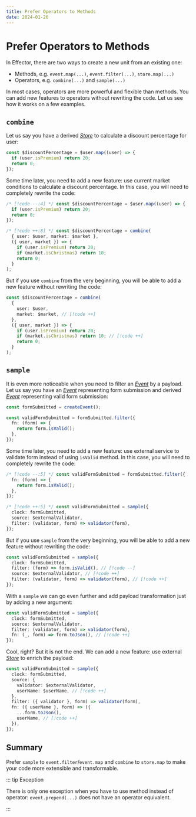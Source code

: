 ```yaml
---
title: Prefer Operators to Methods
date: 2024-01-26
---
```


# Prefer Operators to Methods

In Effector, there are two ways to create a new unit from an existing one:

- Methods, e.g. `event.map(...)`, `event.filter(...)`, `store.map(...)`
- Operators, e.g. `combine(...)` and `sample(...)`

In most cases, operators are more powerful and flexible than methods. You can add new features to operators without rewriting the code. Let us see how it works on a few examples.

## `combine`

Let us say you have a derived [_Store_](https://effector.dev/docs/api/effector/store) to calculate a discount percentage for user:

```ts
const $discountPercentage = $user.map((user) => {
  if (user.isPremium) return 20;
  return 0;
});
```

Some time later, you need to add a new feature: use current market conditions to calculate a discount percentage. In this case, you will need to completely rewrite the code:

```ts
/* [!code --:4] */ const $discountPercentage = $user.map((user) => {
  if (user.isPremium) return 20;
  return 0;
});

/* [!code ++:8] */ const $discountPercentage = combine(
  { user: $user, market: $market },
  ({ user, market }) => {
    if (user.isPremium) return 20;
    if (market.isChristmas) return 10;
    return 0;
  }
);
```

But if you use `combine` from the very beginning, you will be able to add a new feature without rewriting the code:

```ts
const $discountPercentage = combine(
  {
    user: $user,
    market: $market, // [!code ++]
  },
  ({ user, market }) => {
    if (user.isPremium) return 20;
    if (market.isChristmas) return 10; // [!code ++]
    return 0;
  }
);
```

## `sample`

It is even more noticeable when you need to filter an [_Event_](https://effector.dev/en/api/effector/event/) by a payload. Let us say you have an [_Event_](https://effector.dev/en/api/effector/event/) representing form submission and derived [_Event_](https://effector.dev/en/api/effector/event/) representing valid form submission:

```ts
const formSubmitted = createEvent();

const validFormSubmitted = formSubmitted.filter({
  fn: (form) => {
    return form.isValid();
  },
});
```

Some time later, you need to add a new feature: use external service to validate form instead of using `isValid` method. In this case, you will need to completely rewrite the code:

```ts
/* [!code --:5] */ const validFormSubmitted = formSubmitted.filter({
  fn: (form) => {
    return form.isValid();
  },
});

/* [!code ++:5] */ const validFormSubmitted = sample({
  clock: formSubmitted,
  source: $externalValidator,
  filter: (validator, form) => validator(form),
});
```

But if you use `sample` from the very beginning, you will be able to add a new feature without rewriting the code:

```ts
const validFormSubmitted = sample({
  clock: formSubmitted,
  filter: (form) => form.isValid(), // [!code --]
  source: $externalValidator, // [!code ++]
  filter: (validator, form) => validator(form), // [!code ++]
});
```

With a `sample` we can go even further and add payload transformation just by adding a new argument:

```ts
const validFormSubmitted = sample({
  clock: formSubmitted,
  source: $externalValidator,
  filter: (validator, form) => validator(form),
  fn: (_, form) => form.toJson(), // [!code ++]
});
```

Cool, right? But it is not the end. We can add a new feature: use external [_Store_](https://effector.dev/docs/api/effector/store) to enrich the payload:

```ts
const validFormSubmitted = sample({
  clock: formSubmitted,
  source: {
    validator: $externalValidator,
    userName: $userName, // [!code ++]
  },
  filter: ({ validator }, form) => validator(form),
  fn: ({ userName }, form) => ({
    ...form.toJson(),
    userName, // [!code ++]
  }),
});
```

## Summary

Prefer `sample` to `event.filter`/`event.map` and `combine` to `store.map` to make your code more extensible and transformable.

::: tip Exception

There is only one exception when you have to use method instead of operator: `event.prepend(...)` does not have an operator equivalent.

:::
